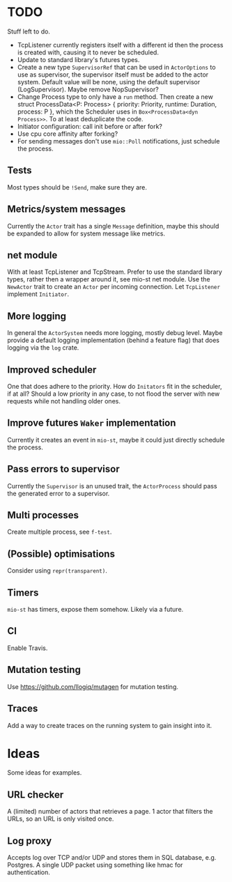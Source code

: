 # TODO

Stuff left to do.

 - TcpListener currently registers itself with a different id then the process
   is created with, causing it to never be scheduled.
 - Update to standard library's futures types.
 - Create a new type `SupervisorRef` that can be used in `ActorOptions` to use
   as supervisor, the supervisor itself must be added to the actor system.
   Default value will be none, using the default supervisor (LogSupervisor).
   Maybe remove NopSupervisor?
 - Change Process type to only have a `run` method. Then create a new struct
   ProcessData<P: Process> { priority: Priority, runtime: Duration, process: P },
   which the Scheduler uses in `Box<ProcessData<dyn Process>>`. To at least
   deduplicate the code.
 - Initiator configuration: call init before or after fork?
 - Use cpu core affinity after forking?
 - For sending messages don't use `mio::Poll` notifications, just schedule the
   process.

## Tests

Most types should be `!Send`, make sure they are.

## Metrics/system messages

Currently the `Actor` trait has a single `Message` definition, maybe this should
be expanded to allow for system message like metrics.

## net module

With at least TcpListener and TcpStream. Prefer to use the standard library
types, rather then a wrapper around it, see mio-st net module. Use the
`NewActor` trait to create an `Actor` per incoming connection. Let `TcpListener`
implement `Initiator`.

## More logging

In general the `ActorSystem` needs more logging, mostly debug level. Maybe
provide a default logging implementation (behind a feature flag) that does
logging via the `log` crate.

## Improved scheduler

One that does adhere to the priority. How do `Initators` fit in the scheduler,
if at all? Should a low priority in any case, to not flood the server with new
requests while not handling older ones.

## Improve futures `Waker` implementation

Currently it creates an event in `mio-st`, maybe it could just directly schedule
the process.

## Pass errors to supervisor

Currently the `Supervisor` is an unused trait, the `ActorProcess` should pass
the generated error to a supervisor.

## Multi processes

Create multiple process, see `f-test`.

## (Possible) optimisations

Consider using `repr(transparent)`.

## Timers

`mio-st` has timers, expose them somehow. Likely via a future.

## CI

Enable Travis.

## Mutation testing

Use https://github.com/llogiq/mutagen for mutation testing.

## Traces

Add a way to create traces on the running system to gain insight into it.


# Ideas

Some ideas for examples.

## URL checker

A (limited) number of actors that retrieves a page. 1 actor that filters the
URLs, so an URL is only visited once.

## Log proxy

Accepts log over TCP and/or UDP and stores them in SQL database, e.g. Postgres.
A single UDP packet using something like hmac for authentication.
